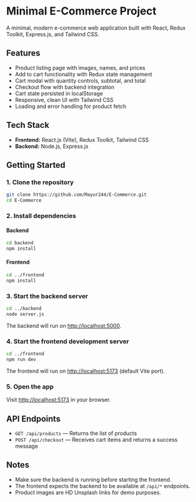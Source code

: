 # Minimal E-Commerce Project

A minimal, modern e-commerce web application built with React, Redux Toolkit, Express.js, and Tailwind CSS.

## Features

- Product listing page with images, names, and prices
- Add to cart functionality with Redux state management
- Cart modal with quantity controls, subtotal, and total
- Checkout flow with backend integration
- Cart state persisted in localStorage
- Responsive, clean UI with Tailwind CSS
- Loading and error handling for product fetch

## Tech Stack

- **Frontend:** React.js (Vite), Redux Toolkit, Tailwind CSS
- **Backend:** Node.js, Express.js

## Getting Started

### 1. Clone the repository

```sh
git clone https://github.com/Mayur244/E-Commerce.git
cd E-Commerce
```

### 2. Install dependencies

#### Backend

```sh
cd backend
npm install
```

#### Frontend

```sh
cd ../frontend
npm install
```

### 3. Start the backend server

```sh
cd ../backend
node server.js
```

The backend will run on [http://localhost:5000](http://localhost:5000).

### 4. Start the frontend development server

```sh
cd ../frontend
npm run dev
```

The frontend will run on [http://localhost:5173](http://localhost:5173) (default Vite port).

### 5. Open the app

Visit [http://localhost:5173](http://localhost:5173) in your browser.

## API Endpoints

- `GET /api/products` — Returns the list of products
- `POST /api/checkout` — Receives cart items and returns a success message

## Notes

- Make sure the backend is running before starting the frontend.
- The frontend expects the backend to be available at `/api/*` endpoints.
- Product images are HD Unsplash links for demo purposes.
